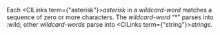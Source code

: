  



Each <ClLinks  term={"asterisk"}><i>asterisk</i></ClLinks> in a *wildcard-word* matches a sequence of zero or more characters. The *wildcard-word* “\*” parses into :wild; other *wildcard-words* parse into <ClLinks  term={"string"}><i>strings</i></ClLinks>. 



